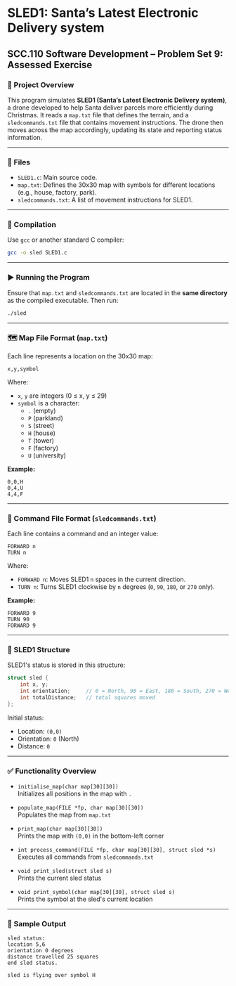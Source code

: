 # SLED1: Santa’s Latest Electronic Delivery system

## SCC.110 Software Development – Problem Set 9: Assessed Exercise

### 🎄 Project Overview

This program simulates **SLED1 (Santa’s Latest Electronic Delivery system)**, a drone developed to help Santa deliver parcels more efficiently during Christmas. It reads a `map.txt` file that defines the terrain, and a `sledcommands.txt` file that contains movement instructions. The drone then moves across the map accordingly, updating its state and reporting status information.

---

### 📁 Files

- `SLED1.c`: Main source code.
- `map.txt`: Defines the 30x30 map with symbols for different locations (e.g., house, factory, park).
- `sledcommands.txt`: A list of movement instructions for SLED1.

---

### 🔧 Compilation

Use `gcc` or another standard C compiler:

```bash
gcc -o sled SLED1.c
```

---

### ▶️ Running the Program

Ensure that `map.txt` and `sledcommands.txt` are located in the **same directory** as the compiled executable. Then run:

```bash
./sled
```

---

### 🗺 Map File Format (`map.txt`)

Each line represents a location on the 30x30 map:

```
x,y,symbol
```

Where:
- `x`, `y` are integers (0 ≤ x, y ≤ 29)
- `symbol` is a character:  
  - `.` (empty)  
  - `P` (parkland)  
  - `S` (street)  
  - `H` (house)  
  - `T` (tower)  
  - `F` (factory)  
  - `U` (university)

**Example:**
```
0,0,H
0,4,U
4,4,F
```

---

### 📜 Command File Format (`sledcommands.txt`)

Each line contains a command and an integer value:

```
FORWARD n
TURN n
```

Where:
- `FORWARD n`: Moves SLED1 `n` spaces in the current direction.
- `TURN n`: Turns SLED1 clockwise by `n` degrees (`0`, `90`, `180`, or `270` only).

**Example:**
```
FORWARD 9
TURN 90
FORWARD 9
```

---

### 🧱 SLED1 Structure

SLED1's status is stored in this structure:

```c
struct sled {
    int x, y;
    int orientation;     // 0 = North, 90 = East, 180 = South, 270 = West
    int totalDistance;   // total squares moved
};
```

Initial status:
- Location: `(0,0)`
- Orientation: `0` (North)
- Distance: `0`

---

### ✅ Functionality Overview

- `initialise_map(char map[30][30])`  
  Initializes all positions in the map with `.`

- `populate_map(FILE *fp, char map[30][30])`  
  Populates the map from `map.txt`

- `print_map(char map[30][30])`  
  Prints the map with `(0,0)` in the bottom-left corner

- `int process_command(FILE *fp, char map[30][30], struct sled *s)`  
  Executes all commands from `sledcommands.txt`

- `void print_sled(struct sled s)`  
  Prints the current sled status

- `void print_symbol(char map[30][30], struct sled s)`  
  Prints the symbol at the sled's current location

---

### 🧪 Sample Output

```
sled status:
location 5,6
orientation 0 degrees
distance travelled 25 squares
end sled status.

sled is flying over symbol H
```
